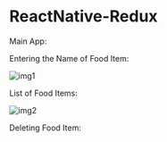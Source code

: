 # ReactNative-Redux

Main App:


Entering the Name of Food Item:

![img1](https://user-images.githubusercontent.com/83153603/124319148-738b8480-db97-11eb-803c-3e5e11c84111.JPG)


List of Food Items:

![img2](https://user-images.githubusercontent.com/83153603/124319157-771f0b80-db97-11eb-9c5e-50db8de16cef.JPG)


Deleting Food Item:
